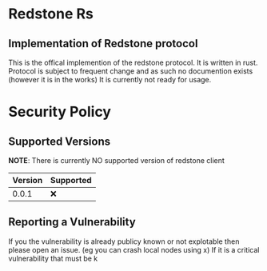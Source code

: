 # Redstone Rs

## Implementation of Redstone protocol
This is the offical implemention of the redstone protocol. It is written in rust. Protocol is subject to frequent change and as such no documention exists (however it is in the works) It is currently not ready for usage.




# Security Policy

## Supported Versions

**NOTE**: There is currently NO supported version of redstone client

| Version | Supported          |
| ------- | ------------------ |
| 0.0.1   | :x: |              |


## Reporting a Vulnerability

If you the vulnerability is already publicy known or not explotable then please open an issue. (eg you can crash local nodes using x)
If it is a critical vulnerability that must be k
